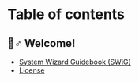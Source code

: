 # Table of contents

## 🧙♂ Welcome!

* [System Wizard Guidebook (SWiG)](README.md)
* [License](welcome/license.md)
